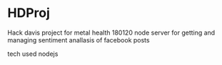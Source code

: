 # HDProj
Hack davis project for metal health 
180120
node server for getting and managing sentiment anallasis
of facebook posts

tech used nodejs
